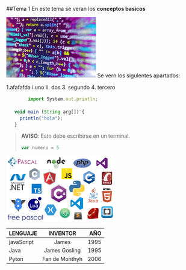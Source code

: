 ##Tema 1
En este tema se veran los **conceptos basicos**

![Lenguajes de programación](Tema1/assets/imagen1.jfif)
Se vern los siguientes apartados:

1.afafafda
 i.uno
 ii. dos
3. segundo
4. tercero

```javascript
        import System.out.println;

   void main (String arg[])¨{
     println("hola");
   }  
   ```

> **AVISO**: Esto debe escribirse en un terminal.
> ```javascript
> var numero = 5
> ```
![Lenguajes de programación](Tema1/assets/imagen2.png)


LENGUAJE   |    INVENTOR   |   AÑO
-----------|:-------------:|-------:
javaScript | James         | 1995
Java       | James Gosling | 1995
Pyton      | Fan de Monthyh| 2006



